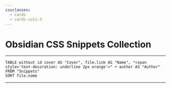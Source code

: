 ```yaml
---
cssclasses:
  - cards
  - cards-cols-3
---
```

# Obsidian CSS Snippets Collection

----
```dataview
TABLE without id cover AS "Cover", file.link AS "Name", "<span style='text-decoration: underline 2px orange'>" + author AS "Author"
FROM "Snippets"
SORT file.name
```

---